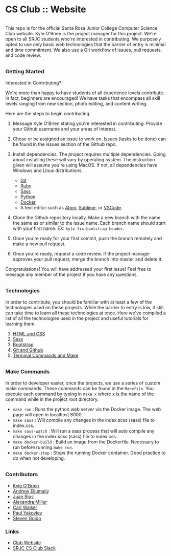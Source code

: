 #  CS Club :: Website

######

This repo is for the official Santa Rosa Junior College Computer Science Club website. Kyle O'Brien is the project manager for this project. We're open to all SRJC students who're interested in contributing. We purposely opted to use only basic web technologies that the barrier of entry is minimal and time commitment. We also use a Git workflow of issues, pull requests, and code review.

######

### Getting Started

Interested in Contributing?

We're more than happy to have students of all experience levels contribute. In fact, beginners are encouraged! We have tasks that encompass all skill levels ranging from new section, photo editing, and content writing.

Here are the steps to begin contributing.

1. Message Kyle O'Brien stating you're interested in contributing. Provide your Github username and your areas of interest.

2. Chose or be assigned an issue to work on. Issues (tasks to be done) can be found in the issues section of the Github repo.

3. Install dependencies. The project requires multiple dependencies. Going about installing these will vary by operating system. The instruction given will assume you're using MacOS. If not, all dependencies have Windows and Linux distributions.
    - [Git](https://git-scm.com/book/en/v2/Getting-Started-Installing-Git)
    - [Ruby](https://www.ruby-lang.org/en/documentation/installation/)
    - [Sass](https://sass-lang.com/install)
    - [Python](https://www.python.org/downloads/)
    - [Docker](https://docs.docker.com/install/)
    - A text editor such as [Atom](https://atom.io/), [Sublime](https://www.sublimetext.com/), or [VSCode](https://code.visualstudio.com/).

4. Clone the Github repository locally. Make a new branch with the name the same as or similar to the issue name. Each branch name should start with your first name. EX: `kyle-fix-bootstrap-header`.

5. Once you're ready for your first commit, push the branch remotely and make a new pull request.

6. Once you're ready, request a code review. If the project manager approves your pull request, merge the branch into master and delete it.

Congratulations! You will have addressed your first issue! Feel free to message any member of the project if you have any questions.

######
### Technologies

In order to contribute, you should be familiar with at least a few of the technologies used on these projects. While the barrier to entry is low, it still can take time to learn all these technologies at once. Here we've compiled a list of all the technologies used in the project and useful tutorials for learning them.

1. [HTML and CSS](https://teamtreehouse.com/tracks/front-end-web-development)
2. [Sass](https://teamtreehouse.com/library/sass-basics-2)
3. [Bootstrap](https://teamtreehouse.com/library/bootstrap-4-basics-2)
5. [Git and Github](https://try.github.io/)
6. [Terminal Commands and Make](https://teamtreehouse.com/library/console-foundations)

######
### Make Commands

In order to developer easier, once the projects, we use a series of custom make commands. These commands can be found in the `Makefile`. You execute each command by typing in `make x` where x is the name of the command while in the project root directory.
* `make run` : Runs the python web server via the Docker image. The web page will open in localhost 8000.
* `make sass` : Will compile any changes in the index.scss (sass) file to index.css.
* `make sass-watch` : Will run a sass process that will auto compile any changes in the index.scss (sass) file to index.css.
* `make docker-build` : Build an image from the Dockerfile. Necessary to run before running `make run`.
* `make docker-stop` : Stops the running Docker container. Good practice to do when not developing.

######
### Contributors
* [Kyle O'Brien](https://github.com/Kyle1668)
* [Andrew Eljumaily](https://github.com/AndrewE1234)
* [Juan Rios](https://github.com/jcr7467)
* [Alexandra Miller](https://github.com/amtalantova)
* [Carl Walker](https://github.com/TalentedTurt1e)
* [Paul Yakovlev](https://github.com/paulyakovlev)
* [Steven Guido](https://github.com/fuzzybear3)

### Links
* [Club Website](https://kyle1668.github.io/SRJC-CS-Club-Website/)
* [SRJC CS Club Slack](https://srjccsc.slack.com/messages)
